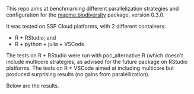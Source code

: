 This repo aims at benchmarking different parallelization strategies and configuration for the [mapme.biodiversity](https://github.com/mapme-initiative/mapme.biodiversity) package, version 0.3.0.

It was tested on SSP Cloud platforms, with 2 different containers:   

- R + RStudio; and
- R + python + julia + VSCode.

The tests on R + RStudio were run with poc_alternative.R (which doesn't include multicore strategies, as advised for the future package on RStudio platforms.
The tests on R + VSCode aimed at including multicore but produced surprising results (no gains from paralellization).

Below are the results.

